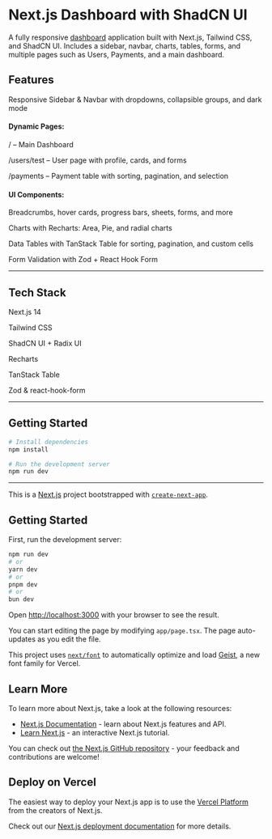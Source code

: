 # Next.js Dashboard with ShadCN UI
A fully responsive [dashboard](https://psychic-pancake-dun.vercel.app/) application built with Next.js, Tailwind CSS, and ShadCN UI.
Includes a sidebar, navbar, charts, tables, forms, and multiple pages such as Users, Payments, and a main dashboard.

 ## Features
 
Responsive Sidebar & Navbar with dropdowns, collapsible groups, and dark mode

#### Dynamic Pages:

 / – Main Dashboard

 /users/test – User page with profile, cards, and forms

/payments – Payment table with sorting, pagination, and selection



#### UI Components:

Breadcrumbs, hover cards, progress bars, sheets, forms, and more

Charts with Recharts: Area, Pie, and radial charts

Data Tables with TanStack Table for sorting, pagination, and custom cells

Form Validation with Zod + React Hook Form

----  

## Tech Stack

Next.js 14

Tailwind CSS

ShadCN UI + Radix UI

Recharts

TanStack Table

Zod & react-hook-form

---- 

## Getting Started

``` bash
# Install dependencies
npm install

# Run the development server
npm run dev
```
----

This is a [Next.js](https://nextjs.org) project bootstrapped with [`create-next-app`](https://nextjs.org/docs/app/api-reference/cli/create-next-app).

## Getting Started

First, run the development server:

```bash
npm run dev
# or
yarn dev
# or
pnpm dev
# or
bun dev
```

Open [http://localhost:3000](http://localhost:3000) with your browser to see the result.

You can start editing the page by modifying `app/page.tsx`. The page auto-updates as you edit the file.

This project uses [`next/font`](https://nextjs.org/docs/app/building-your-application/optimizing/fonts) to automatically optimize and load [Geist](https://vercel.com/font), a new font family for Vercel.

## Learn More

To learn more about Next.js, take a look at the following resources:

- [Next.js Documentation](https://nextjs.org/docs) - learn about Next.js features and API.
- [Learn Next.js](https://nextjs.org/learn) - an interactive Next.js tutorial.

You can check out [the Next.js GitHub repository](https://github.com/vercel/next.js) - your feedback and contributions are welcome!

## Deploy on Vercel

The easiest way to deploy your Next.js app is to use the [Vercel Platform](https://vercel.com/new?utm_medium=default-template&filter=next.js&utm_source=create-next-app&utm_campaign=create-next-app-readme) from the creators of Next.js.

Check out our [Next.js deployment documentation](https://nextjs.org/docs/app/building-your-application/deploying) for more details.
